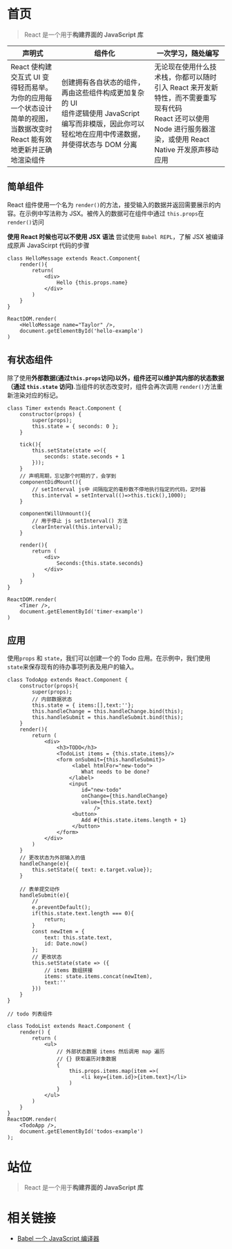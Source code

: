 # 首页 

> React 是一个用于**构建界面的 JavaScript 库**

| 声明式                                                       | 组件化                                                       | 一次学习，随处编写                                           |
| ------------------------------------------------------------ | ------------------------------------------------------------ | ------------------------------------------------------------ |
| React 使构建交互式 UI 变得轻而易举。<br />为你的应用每一个状态设计简单的视图，<br />当数据改变时 React 能有效地更新并正确地渲染组件 | 创建拥有各自状态的组件，再由这些组件构成更加复杂的 UI<br />组件逻辑使用 JavaScript 编写而非模版，因此你可以轻松地在应用中传递数据，并使得状态与 DOM 分离 | 无论现在使用什么技术栈，你都可以随时引入 React 来开发新特性，而不需要重写现有代码<br />React 还可以使用 Node 进行服务器渲染，或使用 React Native 开发原声移动应用 |

## 简单组件

React 组件使用一个名为 `render()`的方法，接受输入的数据并返回需要展示的内容。在示例中写法称为 JSX。被传入的数据可在组件中通过 `this.props`在 `render()`访问

**使用 React 时候也可以不使用 JSX 语法** 尝试使用 `Babel REPL`，了解 JSX 被编译成原声 JavaScirpt 代码的步骤

```react
class HelloMessage extends React.Component{
    render(){
        return(
        	<div>
                Hello {this.props.name}
            </div>
        )
    }
}

ReactDOM.render(
	<HelloMessage name="Taylor" />,
    document.getElementById('hello-example')
)
```

## 有状态组件

除了使用**外部数据(通过`this.props`访问)**以外，组件还可以**维护其内部的状态数据（通过 `this.state` 访问)**.当组件的状态改变时，组件会再次调用 `render()`方法重新渲染对应的标记。

```react
class Timer extends React.Component {
    constructor(props) {
        super(props);
        this.state = { seconds: 0 };
    }
    
    tick(){
        this.setState(state =>({
            seconds: state.seconds + 1
        }));
    }
    // 声明周期，忘记那个时期的了，会学到
    componentDidMount(){
        // setInterval js中 间隔指定的毫秒数不停地执行指定的代码，定时器
        this.interval = setInterval(()=>this.tick(),1000);
    }
    
    componentWillUnmount(){
        // 用于停止 js setInterval() 方法
        clearInterval(this.interval);
    }
    
    render(){
        return (
            <div>
            	Seconds:{this.state.seconds}
            </div>
        )
    }
}

ReactDOM.render(
	<Timer />,
    document.getElementById('timer-example')
)
```

## 应用

使用`props` 和 `state`，我们可以创建一个的 Todo 应用。在示例中，我们使用 `state`来保存现有的待办事项列表及用户的输入。

```react
class TodoApp extends React.Component {
    constructor(props){
        super(props);
        // 内部数据状态
        this.state = { items:[],text:''};
        this.handleChange = this.handleChange.bind(this);
        this.handleSubmit = this.handleSubmit.bind(this);
    }
    render(){
        return (
        	<div>
                <h3>TODO</h3>
                <TodoList items = {this.state.items}/>
                <form onSubmit={this.handleSubmit}> 
                     <label htmlFor="new-todo">
              			What needs to be done?
            		</label>
                    <input
              			id="new-todo"
              			onChange={this.handleChange}
              			value={this.state.text}
            				/>
                     <button>
              			Add #{this.state.items.length + 1}
           			 </button>
                </form>
            </div>
        )
    }          
    // 更改状态为外部输入的值
    handleChange(e){
        this.setState({ text: e.target.value});
    }
    
    // 表单提交动作
    handleSubmit(e){
        // 
        e.preventDefault();
        if(this.state.text.length === 0){
            return;
        }
        const newItem = {
            text: this.state.text,
            id: Date.now()
        };
        // 更改状态
        this.setState(state => ({
            // items 数组拼接
            items: state.items.concat(newItem),
            text:''
        }))
    }
}

// todo 列表组件
 
class TodoList extends React.Component {
    render() {
        return (
            <ul>
                // 外部状态数据 items 然后调用 map 遍历
                // {} 获取遍历对象数据
            	{
                    this.props.items.map(item =>(
                        <li key={item.id}>{item.text}</li>
                    )
                }
            </ul>
        )
    }
}
ReactDOM.render(
	<TodoApp />,
    document.getElementById('todos-example')
);
```



# 站位

> React 是一个用于**构建界面的 JavaScript 库**

# 相关链接

- [Babel 一个 JavaScript 编译器](https://www.babeljs.cn/)